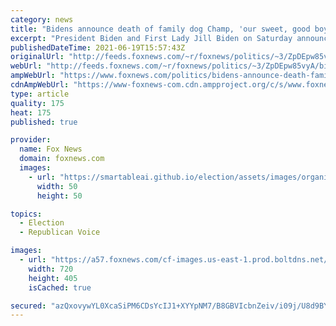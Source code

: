 ```yaml
---
category: news
title: "Bidens announce death of family dog Champ, 'our sweet, good boy'"
excerpt: "President Biden and First Lady Jill Biden on Saturday announced the death of Champ, one of their two German shepherds, describing him as a \"cherished companion\" and a \"sweet, good boy.\""
publishedDateTime: 2021-06-19T15:57:43Z
originalUrl: "http://feeds.foxnews.com/~r/foxnews/politics/~3/ZpDEpw85vyA/bidens-announce-death-family-dog-champ"
webUrl: "http://feeds.foxnews.com/~r/foxnews/politics/~3/ZpDEpw85vyA/bidens-announce-death-family-dog-champ"
ampWebUrl: "https://www.foxnews.com/politics/bidens-announce-death-family-dog-champ.amp"
cdnAmpWebUrl: "https://www-foxnews-com.cdn.ampproject.org/c/s/www.foxnews.com/politics/bidens-announce-death-family-dog-champ.amp"
type: article
quality: 175
heat: 175
published: true

provider:
  name: Fox News
  domain: foxnews.com
  images:
    - url: "https://smartableai.github.io/election/assets/images/organizations/foxnews.com-50x50.jpg"
      width: 50
      height: 50

topics:
  - Election
  - Republican Voice

images:
  - url: "https://a57.foxnews.com/cf-images.us-east-1.prod.boltdns.net/v1/static/694940094001/46e1d247-c90a-47f4-b9c5-2db30850f1a3/409933ae-16d5-48d8-86ec-bbe110fd6286/1280x720/match/720/405/image.jpg?ve=1&tl=1"
    width: 720
    height: 405
    isCached: true

secured: "azQxovywYL0XcaSiPM6CDsYcIJ1+XYYpNM7/B8GBVIcbnZeiv/i09j/U8d9BY+YpBufKU65AEBrWrssIgGlmokAKk2e+HKaOOlL7StOKoE6djBYQprQOmrpumQgYBfHNWYxSAfzRcRImPSweJnngXOUa2CPSKe7fAf7BxdgT615TA5jLmxVHTImYO885Zl8al24Pr+I3X+fOUdbGKU6o5d2JeR3DDslj092ux5dfEpjZiOqr7CwgODX6gTZSY7hQ5nNOkJN15ONOHMcr9samW9pFWk6VVjmTs1KqvPyZ4o3Q+CJ1WlzsMlPhvhM/fNvRw4jYDrF8MVWXw5NLG5B3EySFluJHTDIfLDryDZTdwtI=;oaxZCvqYEbuuSo441hMj8Q=="
---
```


